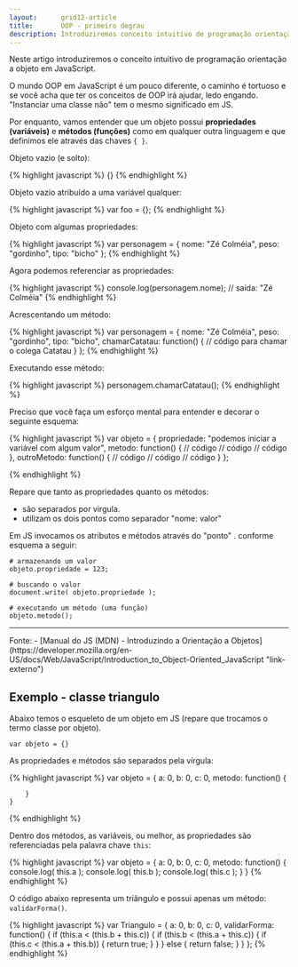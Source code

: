 ```yaml
---
layout:      grid12-article
title:       OOP - primeiro degrau
description: Introduziremos conceito intuitivo de programação orientação a objeto em JavaScript.
---
```


Neste artigo introduziremos o conceito intuitivo de programação orientação a objeto em JavaScript.

O mundo OOP em JavaScript é um pouco diferente, o caminho é tortuoso e se você acha que ter os conceitos de OOP irá 
ajudar, ledo engando. "Instanciar uma classe não" tem o mesmo significado em JS.

Por enquanto, vamos entender que um objeto possui __propriedades (variáveis)__ e __métodos (funções)__ como em qualquer 
outra linguagem e que definimos ele através das chaves `{ }`.

Objeto vazio (e solto):

{% highlight javascript %}
{}
{% endhighlight %}

Objeto vazio atribuído a uma variável qualquer:

{% highlight javascript %}
var foo = {};
{% endhighlight %}

Objeto com algumas propriedades:


{% highlight javascript %}
var personagem = {
    nome: "Zé Colméia",
    peso: "gordinho",
    tipo: "bicho"
};
{% endhighlight %}

Agora podemos referenciar as propriedades:

{% highlight javascript %}
console.log(personagem.nome);
// saída: "Zé Colméia"
{% endhighlight %}

Acrescentando um método:

{% highlight javascript %}
var personagem = {
    nome: "Zé Colméia",
    peso: "gordinho",
    tipo: "bicho",
    chamarCatatau: function() {
        // código para chamar o colega Catatau
    }
};
{% endhighlight %}

Executando esse método:

{% highlight javascript %}
personagem.chamarCatatau();
{% endhighlight %}

Preciso que você faça um esforço mental para entender e decorar o seguinte esquema:

{% highlight javascript %}
var objeto = {
    propriedade: "podemos iniciar a variável com algum valor",
    metodo: function() {
        // código
        // código
        // código
    },
    outroMetodo: function() {
        // código
        // código
        // código
    }
};

{% endhighlight %}

Repare que tanto as propriedades quanto os métodos:

- são separados por virgula.
- utilizam os dois pontos como separador "nome: valor"


Em JS invocamos os atributos e métodos através do "ponto" . conforme esquema a seguir:

    # armazenando um valor
    objeto.propriedade = 123;

    # buscando o valor
    document.write( objeto.propriedade );

    # executando um método (uma função)
    objeto.metodo();

<hr>
Fonte:
- [Manual do JS (MDN) - Introduzindo a Orientação a Objetos](https://developer.mozilla.org/en-US/docs/Web/JavaScript/Introduction_to_Object-Oriented_JavaScript "link-externo")



Exemplo - classe triangulo
---

Abaixo temos o esqueleto de um objeto em JS (repare que trocamos o termo classe por objeto).

    var objeto = {}

As propriedades e métodos são separados pela vírgula:

{% highlight javascript %}
    var objeto = {
        a: 0,
        b: 0,
        c: 0,
        metodo: function() {

        }
    }
{% endhighlight %}

Dentro dos métodos, as variáveis, ou melhor, as propriedades são referenciadas pela palavra chave `this`:


{% highlight javascript %}
    var objeto = {
        a: 0,
        b: 0,
        c: 0,
        metodo: function() {
            console.log( this.a );
            console.log( this.b );
            console.log( this.c );
        }
    }
{% endhighlight %}


O código abaixo representa um triângulo e possui apenas um método: `validarForma()`.

{% highlight javascript %}
var Triangulo = {
    a: 0,
    b: 0,
    c: 0,
    validarForma: function() {
        if (this.a < (this.b + this.c)) {
            if (this.b < (this.a + this.c)) {
                if (this.c < (this.a + this.b)) {
                    return true;
                }
            }
        } else {
            return false;
        }
    }
};
{% endhighlight %}






